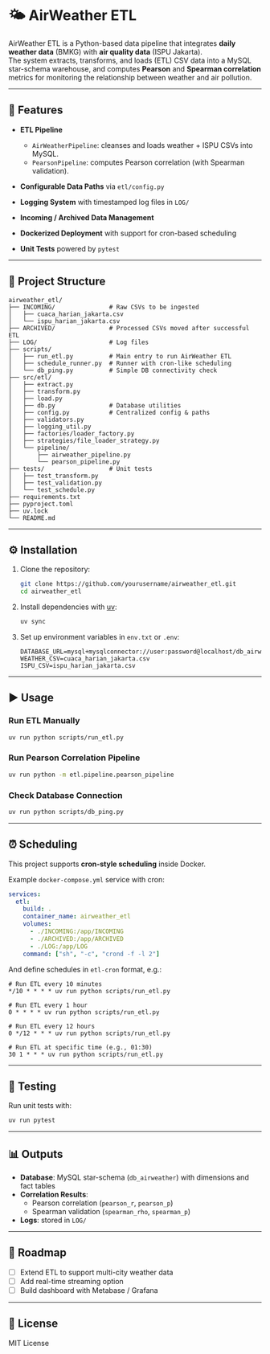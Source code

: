 # 🌤️ AirWeather ETL

AirWeather ETL is a Python-based data pipeline that integrates **daily weather data** (BMKG) with **air quality data** (ISPU Jakarta).  
The system extracts, transforms, and loads (ETL) CSV data into a MySQL star-schema warehouse, and computes **Pearson** and **Spearman correlation** metrics for monitoring the relationship between weather and air pollution.

---

## 🚀 Features

- **ETL Pipeline**  
  - `AirWeatherPipeline`: cleanses and loads weather + ISPU CSVs into MySQL.  
  - `PearsonPipeline`: computes Pearson correlation (with Spearman validation).  

- **Configurable Data Paths** via `etl/config.py`  
- **Logging System** with timestamped log files in `LOG/`  
- **Incoming / Archived Data Management**  
- **Dockerized Deployment** with support for cron-based scheduling  
- **Unit Tests** powered by `pytest`

---

## 📂 Project Structure

```
airweather_etl/
├── INCOMING/               # Raw CSVs to be ingested
│   ├── cuaca_harian_jakarta.csv
│   └── ispu_harian_jakarta.csv
├── ARCHIVED/               # Processed CSVs moved after successful ETL
├── LOG/                    # Log files
├── scripts/
│   ├── run_etl.py          # Main entry to run AirWeather ETL
│   ├── schedule_runner.py  # Runner with cron-like scheduling
│   └── db_ping.py          # Simple DB connectivity check
├── src/etl/
│   ├── extract.py
│   ├── transform.py
│   ├── load.py
│   ├── db.py               # Database utilities
│   ├── config.py           # Centralized config & paths
│   ├── validators.py
│   ├── logging_util.py
│   ├── factories/loader_factory.py
│   ├── strategies/file_loader_strategy.py
│   └── pipeline/
│       ├── airweather_pipeline.py
│       └── pearson_pipeline.py
├── tests/                  # Unit tests
│   ├── test_transform.py
│   ├── test_validation.py
│   └── test_schedule.py
├── requirements.txt
├── pyproject.toml
├── uv.lock
└── README.md
```

---

## ⚙️ Installation

1. Clone the repository:
   ```bash
   git clone https://github.com/yourusername/airweather_etl.git
   cd airweather_etl
   ```

2. Install dependencies with [uv](https://github.com/astral-sh/uv):
   ```bash
   uv sync
   ```

3. Set up environment variables in `env.txt` or `.env`:
   ```env
   DATABASE_URL=mysql+mysqlconnector://user:password@localhost/db_airweather
   WEATHER_CSV=cuaca_harian_jakarta.csv
   ISPU_CSV=ispu_harian_jakarta.csv
   ```

---

## ▶️ Usage

### Run ETL Manually
```bash
uv run python scripts/run_etl.py
```

### Run Pearson Correlation Pipeline
```bash
uv run python -m etl.pipeline.pearson_pipeline
```

### Check Database Connection
```bash
uv run python scripts/db_ping.py
```

---

## ⏰ Scheduling

This project supports **cron-style scheduling** inside Docker.

Example `docker-compose.yml` service with cron:

```yaml
services:
  etl:
    build: .
    container_name: airweather_etl
    volumes:
      - ./INCOMING:/app/INCOMING
      - ./ARCHIVED:/app/ARCHIVED
      - ./LOG:/app/LOG
    command: ["sh", "-c", "crond -f -l 2"]
```

And define schedules in `etl-cron` format, e.g.:

```cron
# Run ETL every 10 minutes
*/10 * * * * uv run python scripts/run_etl.py

# Run ETL every 1 hour
0 * * * * uv run python scripts/run_etl.py

# Run ETL every 12 hours
0 */12 * * * uv run python scripts/run_etl.py

# Run ETL at specific time (e.g., 01:30)
30 1 * * * uv run python scripts/run_etl.py
```

---

## 🧪 Testing

Run unit tests with:
```bash
uv run pytest
```

---

## 📊 Outputs

- **Database**: MySQL star-schema (`db_airweather`) with dimensions and fact tables  
- **Correlation Results**:  
  - Pearson correlation (`pearson_r`, `pearson_p`)  
  - Spearman validation (`spearman_rho`, `spearman_p`)  
- **Logs**: stored in `LOG/`

---

## 📌 Roadmap

- [ ] Extend ETL to support multi-city weather data  
- [ ] Add real-time streaming option  
- [ ] Build dashboard with Metabase / Grafana  

---

## 📜 License

MIT License

